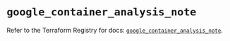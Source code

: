 # `google_container_analysis_note`

Refer to the Terraform Registry for docs: [`google_container_analysis_note`](https://registry.terraform.io/providers/hashicorp/google-beta/5.26.0/docs/resources/google_container_analysis_note).
